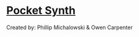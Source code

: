 # [Pocket Synth](https://sites.google.com/view/pocket-synth)

Created by: Phillip Michalowski & Owen Carpenter
